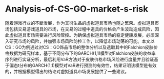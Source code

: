 # Analysis-of-CS-GO-market-s-risk
随着游戏行业的不断发展，作为其衍生品的虚拟道具市场也随之繁荣。虚拟道具市场包括交易游戏道具的市场，在交易的过程中道具的价格会产生波动造成风险，因此虚拟道具市场需要进行风险管控。为确保虚拟道具市场的稳定健康发展，必须深入研究市场的风险，并加强市场风险防控工作，以降低市场动荡的可能。本文以CS：GO为例通过对CS：GO饰品市场的整体分析以及选取其中的Falchion皮肤价格数据为研究样本，基于不同分布下的GARCH(1,1)模型对Falchion皮肤的收益率序列进行实证分析，最后利用VaR方法对于皮肤价格市场风险进行度量并且验证基于偏态t分布的GARCH(1,1)模型对VaR进行预测的有效性，结果证明该模型是有效的，并根据模型得出的结论对虚拟道具市场发展提供了一些建议。
